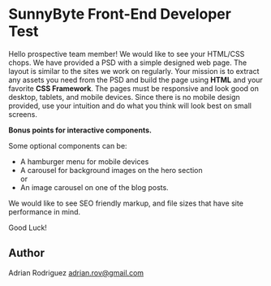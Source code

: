 # SunnyByte Front-End Developer Test

Hello prospective team member!  We would like to see your HTML/CSS chops.  We have provided a PSD with a simple designed web page.  The layout is similar to the sites we work on regularly.  Your mission is to extract any assets you need from the PSD and build the page using **HTML** and your favorite **CSS Framework**.  The pages must be responsive and look good on desktop, tablets, and mobile devices.  Since there is no mobile design provided, use your intuition and do what you think will look best on small screens.  
 
 **Bonus points for interactive components.** 
 
 Some optional components can be:   
 - A hamburger menu for mobile devices  
 - A carousel for background images on the hero section  
 or  
 - An image carousel on one of the blog posts.
 
 We would like to see SEO friendly markup, and file sizes that have site performance in mind.
 
 Good Luck!

 ## Author
   Adrian Rodriguez <adrian.rov@gmail.com>